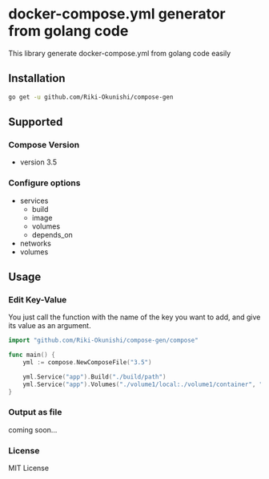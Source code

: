 # docker-compose.yml generator from golang code
This library generate docker-compose.yml from golang code easily

## Installation
```bash
go get -u github.com/Riki-Okunishi/compose-gen
```

## Supported

### Compose Version
+ version 3.5

### Configure options
+ services
  + build
  + image
  + volumes
  + depends_on
+ networks
+ volumes

## Usage

### Edit Key-Value
You just call the function with the name of the key you want to add, and give its value as an argument.

```go
import "github.com/Riki-Okunishi/compose-gen/compose"

func main() {
    yml := compose.NewComposeFile("3.5")

    yml.Service("app").Build("./build/path")
    yml.Service("app").Volumes("./volume1/local:./volume1/container", "./volume2/local:./volume2/container")
}
```

### Output as file
coming soon...

### License
MIT License
